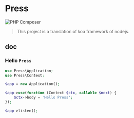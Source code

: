 # Press

![PHP Composer](https://github.com/TbhT/press/workflows/PHP%20Composer/badge.svg)

> This project is a translation of koa framework of nodejs.

## doc

### Hello `Press`

```php
use Press\Application;
use Press\Context;

$app = new Application();

$app->use(function (Context $ctx, callable $next) {
    $ctx->body = 'Hello Press';
});

$app->listen();

```
